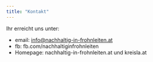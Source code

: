 ```yaml
---
title: "Kontakt"
---
```


Ihr erreicht uns unter:

* email: info@nachhaltig-in-frohnleiten.at
* fb: fb.com/nachhaltiginfrohnleiten
* Homepage: nachhaltig-in-frohnleiten.at und kreisla.at
